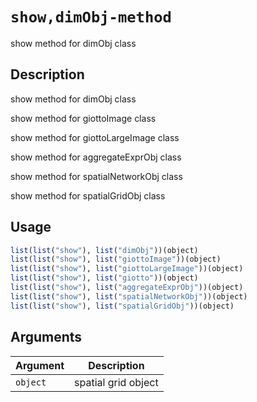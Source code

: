# `show,dimObj-method`

show method for dimObj class


## Description

show method for dimObj class
 
 show method for giottoImage class
 
 show method for giottoLargeImage class
 
 show method for aggregateExprObj class
 
 show method for spatialNetworkObj class
 
 show method for spatialGridObj class


## Usage

```r
list(list("show"), list("dimObj"))(object)
list(list("show"), list("giottoImage"))(object)
list(list("show"), list("giottoLargeImage"))(object)
list(list("show"), list("giotto"))(object)
list(list("show"), list("aggregateExprObj"))(object)
list(list("show"), list("spatialNetworkObj"))(object)
list(list("show"), list("spatialGridObj"))(object)
```


## Arguments

Argument      |Description
------------- |----------------
`object`     |     spatial grid object


